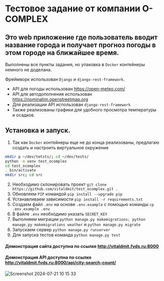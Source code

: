 # Тестовое задание от компании O-COMPLEX

## Это web приложение где пользователь вводит название города и получает прогноз погоды в этом городе на ближайшее время.

Выполнены все пункты задания, но упаковка в `Docker` контейнеры немного не доделана.

Фреймворк использован `Django` и `django-rest-framework`.
- АPI для погоды использован https://open-meteo.com/
- API для автодополнения использован https://nominatim.openstreetmap.org
- Для реализации API использован `django-rest-framework`
- Также реализованы графики для удобного просмотра температуры и осадков.

## Установка и запуск.
1. Так как `Docker` контейнеры еще не до конца реализованы, предлагаю создать и настроить виртуальное окружение 
```bash
mkdir p ~/dev/tetsts/; cd ~/dev/tests/
python -m venv test_ocomplex
cd test_ocomplex
. bin/activate
mkdir src; cd src
```
2. Необходимо склонировать проект `git clone https://github.com/vitaldmit/test_ocomplex.git .`
3. Обновляем `PIP` командой `pip install --upgrade pip`
4. Устанавливаем зависимости `pip install -r requirements.txt`
5. Создаем файл `.env` на основе `.env.example` с помощью команды `cp .env.example .env`
6. В файле `.env` необходимо указать `SECRET_KEY`
7. Выполняем миграции `python manage.py makemigrations; python manage.py makemigrations weather` и `python manage.py migrate`
8. Запускаем сервер `python manage.py runserver`
9. Для запуска тестов команда `python manage.py test`


#### Демонстрация сайта доступна по ссылке http://vitaldmit.fvds.ru:8000
#### Демонстрация API доступна по ссылке http://vitaldmit.fvds.ru:8000/api/city-search-count/

![Screenshot 2024-07-21 10 15 33](https://github.com/user-attachments/assets/5f80c511-5ba0-4296-894e-9ce7f0035fb9)

